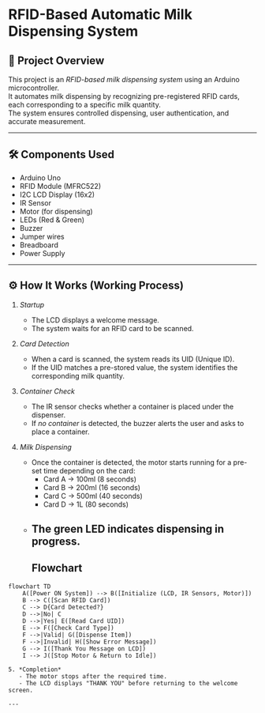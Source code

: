 # RFID-Based Automatic Milk Dispensing System

## 📌 Project Overview
This project is an *RFID-based milk dispensing system* using an Arduino microcontroller.  
It automates milk dispensing by recognizing pre-registered RFID cards, each corresponding to a specific milk quantity.  
The system ensures controlled dispensing, user authentication, and accurate measurement.

---

## 🛠 Components Used
- Arduino Uno
- RFID Module (MFRC522)
- I2C LCD Display (16x2)
- IR Sensor
- Motor (for dispensing)
- LEDs (Red & Green)
- Buzzer
- Jumper wires
- Breadboard
- Power Supply

---

## ⚙ How It Works (Working Process)
1. *Startup*  
   - The LCD displays a welcome message.  
   - The system waits for an RFID card to be scanned.

2. *Card Detection*  
   - When a card is scanned, the system reads its UID (Unique ID).  
   - If the UID matches a pre-stored value, the system identifies the corresponding milk quantity.

3. *Container Check*  
   - The IR sensor checks whether a container is placed under the dispenser.  
   - If *no container* is detected, the buzzer alerts the user and asks to place a container.  

4. *Milk Dispensing*  
   - Once the container is detected, the motor starts running for a pre-set time depending on the card:
     - Card A → 100ml (8 seconds)
     - Card B → 200ml (16 seconds)
     - Card C → 500ml (40 seconds)
     - Card D → 1L (80 seconds)
   - The green LED indicates dispensing in progress.
     ---
     ## Flowchart

```mermaid
flowchart TD
    A([Power ON System]) --> B([Initialize (LCD, IR Sensors, Motor)])
    B --> C([Scan RFID Card])
    C --> D{Card Detected?}
    D -->|No| C
    D -->|Yes| E([Read Card UID])
    E --> F([Check Card Type])
    F -->|Valid| G([Dispense Item])
    F -->|Invalid| H([Show Error Message])
    G --> I([Thank You Message on LCD])
    I --> J([Stop Motor & Return to Idle])

5. *Completion*  
   - The motor stops after the required time.  
   - The LCD displays "THANK YOU" before returning to the welcome screen.

---
 
